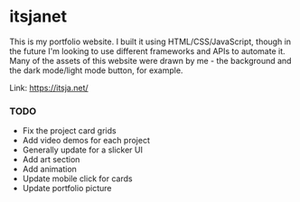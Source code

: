 # itsjanet
This is my portfolio website. I built it using HTML/CSS/JavaScript, though in the future I'm looking to use different frameworks and APIs to automate it. Many of the assets of this website were drawn by me - the background and the dark mode/light mode button, for example.

Link: https://itsja.net/

### TODO
- Fix the project card grids
- Add video demos for each project
- Generally update for a slicker UI
- Add art section
- Add animation
- Update mobile click for cards
- Update portfolio picture
